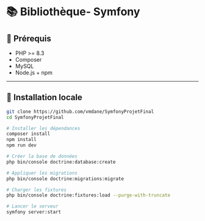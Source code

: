 # :books: Bibliothèque- Symfony 

## :wrench: Prérequis

- PHP >= 8.3
- Composer
- MySQL
- Node.js + npm

---

## :rocket: Installation locale

```bash
git clone https://github.com/vmdane/SymfonyProjetFinal
cd SymfonyProjetFinal

# Installer les dépendances
composer install
npm install
npm run dev

# Créer la base de données
php bin/console doctrine:database:create

# Appliquer les migrations
php bin/console doctrine:migrations:migrate

# Charger les fixtures
php bin/console doctrine:fixtures:load --purge-with-truncate

# Lancer le serveur
symfony server:start  
